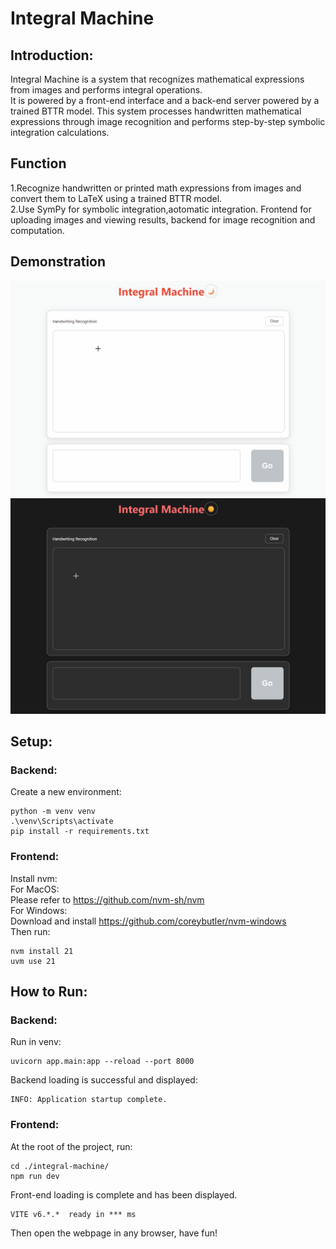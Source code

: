 # Integral Machine
## Introduction:
Integral Machine is a system that recognizes mathematical expressions from images and performs integral operations.<br>
It is powered by a front-end interface and a back-end server powered by a trained BTTR model. This system processes handwritten mathematical expressions through image recognition and performs step-by-step symbolic integration calculations.
## Function
1.Recognize handwritten or printed math expressions from images and convert them to LaTeX using a trained BTTR model.<br>
2.Use SymPy for symbolic integration,aotomatic integration. Frontend for uploading images and viewing results, backend for image recognition and computation.
## Demonstration
![demo_light](./demo/demo_light.gif)
![demo_dark](./demo/demo_dark.gif)
## Setup:
### Backend:
Create a new environment:
```
python -m venv venv
.\venv\Scripts\activate
pip install -r requirements.txt
```
### Frontend:
Install nvm:<br>
For MacOS:<br>
Please refer to https://github.com/nvm-sh/nvm<br>
For Windows:<br>
Download and install https://github.com/coreybutler/nvm-windows<br>
Then run:
```
nvm install 21
uvm use 21
```
## How to Run:
### Backend:
Run in venv:
```
uvicorn app.main:app --reload --port 8000
```
Backend loading is successful and displayed:
```
INFO: Application startup complete.
```
### Frontend:
At the root of the project, run:
```
cd ./integral-machine/
npm run dev
```
Front-end loading is complete and has been displayed.
```
VITE v6.*.*  ready in *** ms
```
Then open the webpage in any browser, have fun!